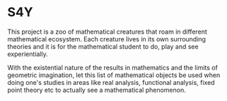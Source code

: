 # S4Y
This project is a zoo of mathematical creatures that roam in different mathematical ecosystem. Each creature lives in its own surrounding theories and it is for the mathematical student to do, play and see experientially.   

With the existential nature of the results in mathematics and the limits of geometric imagination, let this list of mathematical objects be used when doing one's studies in areas like real analysis, functional analysis, fixed point theory etc to actually see a mathematical phenomenon.   
